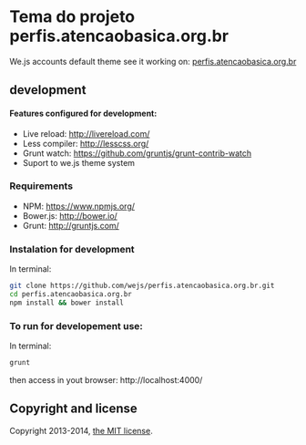 # Tema do projeto perfis.atencaobasica.org.br

We.js accounts default theme see it working on: [perfis.atencaobasica.org.br](perfis.atencaobasica.org.br)

## development

#### Features configured for development:

 - Live reload: http://livereload.com/
 - Less compiler: http://lesscss.org/
 - Grunt watch: https://github.com/gruntjs/grunt-contrib-watch
 - Suport to we.js theme system

### Requirements

 - NPM: https://www.npmjs.org/
 - Bower.js: http://bower.io/
 - Grunt: http://gruntjs.com/

### Instalation for development

In terminal:

```sh
git clone https://github.com/wejs/perfis.atencaobasica.org.br.git
cd perfis.atencaobasica.org.br
npm install && bower install
```

### To run for developement use:

In terminal:

```sh
grunt
```

then access in yout browser: http://localhost:4000/

## Copyright and license

Copyright 2013-2014, [the MIT license](LICENSE).
